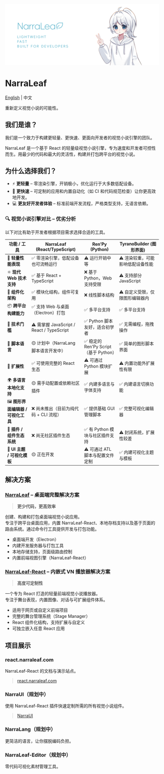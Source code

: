 <picture>
  <source media="(prefers-color-scheme: dark)" srcset="https://raw.githubusercontent.com/NarraLeaf/.github/refs/heads/master/doc/banner-md-dark.png">
  <source media="(prefers-color-scheme: light)" srcset="https://raw.githubusercontent.com/NarraLeaf/.github/refs/heads/master/doc/banner-md-light.png">
  <img alt="Fallback image description" src="https://raw.githubusercontent.com/NarraLeaf/.github/refs/heads/master/doc/banner-md-light.png">
</picture>

# NarraLeaf

[English](./README.md) | 中文

重新定义视觉小说的可能性。

## 我们是谁？

我们是一个致力于构建更轻量、更快速、更面向开发者的视觉小说引擎的团队。

NarraLeaf 是一个基于 React 的轻量级视觉小说引擎，专为速度和开发者可控性而生。用最少的代码和最大的灵活性，构建并打包跨平台的视觉小说。

## 为什么选择我们？

- ⚡ **更轻量** – 零渲染引擎，开销极小，优化运行于大多数低配设备。
- 🔧 **更快速** – 可定制的应用和内置自动化（如 CI 和代码规范检查）让你更高效地开发。
- 💻 **更友好开发者体验** – 标准前端开发流程，严格类型支持，无语言依赖。

### 🔍 视觉小说引擎对比 – 优劣分析

以下对比有助于开发者根据项目需求选择合适的工具。

| 功能 / 工具                              | **NarraLeaf (React/TypeScript)**                  | **Ren’Py (Python)**                                 | **TyranoBuilder (图形界面)**                          |
|------------------------------------------|--------------------------------------------------|----------------------------------------------------|--------------------------------------------------------|
| 🚀 **轻量性能表现**                       | ✅ 零渲染引擎，低配设备也可流畅运行               | ⚠️ 运行开销中等                                   | ⚠️ 渲染较重，可能影响低配设备性能                    |
| ⚛️ **现代 Web 技术支持**                 | ✅ 基于 React + TypeScript                        | ❌ 基于 Python，Web 支持受限                      | ⚠️ 支持部分 JavaScript                               |
| 🧱 **组件化架构**                         | ✅ 模块化结构，组件可复用                         | ❌ 线性脚本结构                                   | ⚠️ 自定义受限，仅限图形编辑器内                     |
| 📦 **跨平台构建能力**                     | ✅ 支持 Web 与桌面（Electron）打包               | ✅ 多平台支持                                     | ✅ 多平台支持                                       |
| 🧠 **技术门槛**                           | ⚠️ 需掌握 JavaScript / React / TypeScript        | ✅ Python 脚本友好，适合初学者                    | ✅ 无需编程，拖拽操作                               |
| 💬 **脚本语言**                           | 🟡 计划中（NarraLang 脚本语言开发中）            | ✅ 稳定的 Ren'Py Script（基于 Python）            | ✅ 简单的图形脚本界面                               |
| 🧩 **扩展性**                             | ✅ 可使用完整的 React 生态                       | ⚠️ 可通过 Python 模块扩展                        | ⚠️ 内置功能外扩展性有限                            |
| 🌍 **多语言本地化支持**                   | 🟡 需手动配置或依赖社区插件                      | ✅ 内建多语言与字体支持                          | ✅ 内建语言切换功能                                |
| 🖼️ **图形界面编辑器 / 可视化工具**        | ❌ 尚未推出（目前为纯代码 + CLI 流程）           | ✅ 提供基础 GUI 管理脚本                         | ✅ 完整可视化编辑器                                |
| 🧩 **插件 / 组件生态系统**                | ❌ 尚无社区插件生态                             | ✅ 有 Python 模块与社区插件支持                  | ⚠️ 封闭系统，扩展性较差                            |
| 🎨 **UI 主题 / 可视化模板**               | 🟡 正在开发                    | ⚠️ 可通过 ATL 脚本与配置文件定制                | ✅ 内建可视化主题与模板                            |

## 解决方案

### [NarraLeaf](https://github.com/NarraLeaf/NarraLeaf) – 桌面端完整解决方案

> **更少代码，更高效率**

创建、构建和打包桌面端视觉小说应用。  
专注于跨平台桌面应用，内置 NarraLeaf-React、本地存档支持以及基于页面的路由系统。通过命令行工具提供开发与打包功能。

- 桌面端开发（Electron）
- 内建开发服务器与打包工具
- 本地存储支持，页面级路由控制
- 内置前端视图引擎（NarraLeaf-React）

### [NarraLeaf-React](https://github.com/NarraLeaf/narraleaf-react) – 内嵌式 VN 播放器解决方案

> **高度可定制性**

一个专为 React 打造的轻量前端视觉小说播放器。  
专注于舞台表现，内置图像、对话与可扩展组件体系。

- 适用于网页或自定义前端项目
- 完整的舞台管理系统（Stage Manager）
- React 组件化结构，支持扩展与自定义
- 可独立嵌入任意 React 应用

## 项目展示

### react.narraleaf.com

NarraLeaf-React 的文档与演示站点。

> [react.narraleaf.com](https://react.narraleaf.com)

### NarraUI（规划中）

使用 NarraLeaf-React 插件快速定制所需的所有视觉小说组件。

> [NarraUI](https://github.com/NarraLeaf/NarraUI)

### NarraLang（规划中）

更简洁的语言，让你摆脱编码负担。

### NarraLeaf-Editor（规划中）

零代码可视化素材管理工具。
